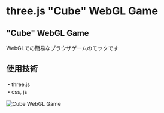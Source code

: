 # three.js "Cube" WebGL Game


## "Cube" WebGL Game  
WebGLでの簡易なブラウザゲームのモックです   

## 使用技術
・three.js  
・css, js   

![Cube WebGL Game](http://skizi.jp/github/assets/images/cube0.gif)
